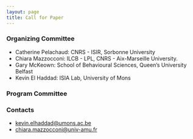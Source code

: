 ```yaml
---
layout: page
title: Call for Paper
---
```


### Organizing Committee
* Catherine Pelachaud: CNRS - ISIR, Sorbonne University
* Chiara Mazzocconi: ILCB - LPL, CNRS - Aix-Marseille University.
* Gary McKeown: School of Behavioural Sciences, Queen’s University Belfast
* Kevin El Haddad: ISIA Lab, University of Mons

### Program Committee



### Contacts
 * <kevin.elhaddad@umons.ac.be>
 * <chiara.mazzocconi@univ-amu.fr>